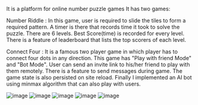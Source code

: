 It is a platform for online number puzzle games
It has two games:

Number Riddle : In this game, user is required to slide the
tiles to form a required pattern. A timer is there that records
time it took to solve the puzzle. There are 6 levels. Best
Score(time) is recorded for every level. There is a feature of
leaderboard that lists the top scorers of each level.

Connect Four : It is a famous two player game in which
player has to connect four dots in any direction. This game
has "Play with friend Mode" and "Bot Mode". User can send
an invite link to his/her friend to play with them remotely.
There is a feature to send messages during game. The game
state is also persisted on site reload. Finally I implemented
an AI bot using minmax algorithm that can also play with
users.

![image](https://github.com/ahsan722505/numpuzz/assets/79001785/5b4a759d-8fb9-44ea-bed9-1693c24b7e0b)
![image](https://github.com/ahsan722505/numpuzz/assets/79001785/504be947-6f19-4c8d-96d1-563616467cfc)
![image](https://github.com/ahsan722505/numpuzz/assets/79001785/396a63d7-9195-4904-af46-e9eba5dfdf3a)
![image](https://github.com/ahsan722505/numpuzz/assets/79001785/91aca4bb-4ea8-43cc-a69c-af9e4335bcd0)
![image](https://github.com/ahsan722505/numpuzz/assets/79001785/667a52da-5449-41aa-b9ab-76058d88f21e)





